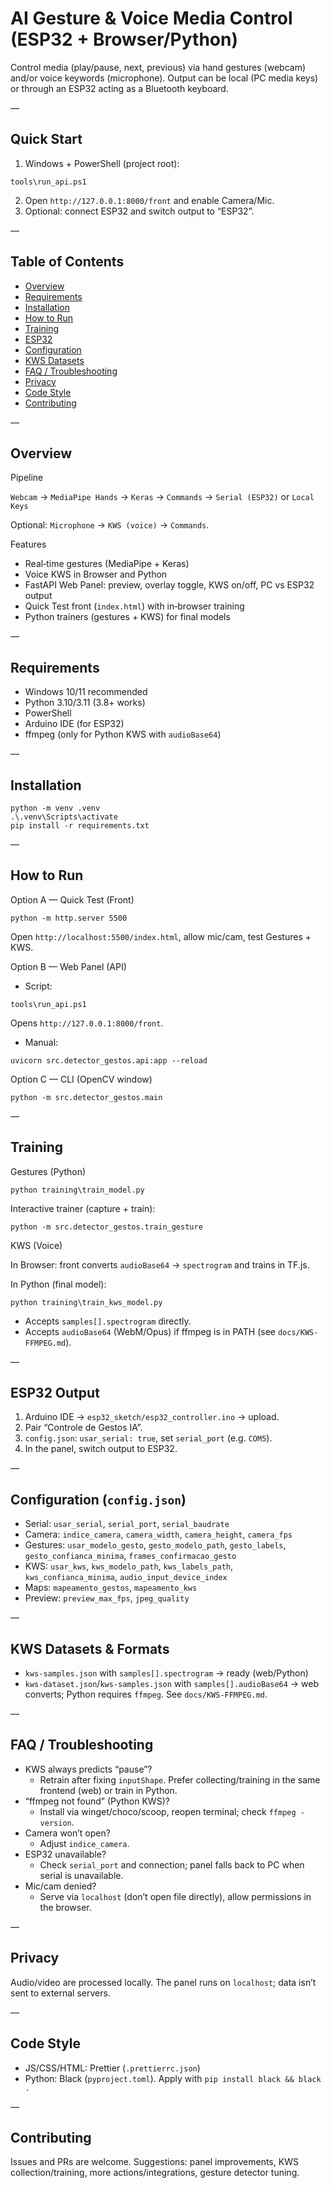 # AI Gesture & Voice Media Control (ESP32 + Browser/Python)

Control media (play/pause, next, previous) via hand gestures (webcam) and/or voice keywords (microphone). Output can be local (PC media keys) or through an ESP32 acting as a Bluetooth keyboard.

—

## Quick Start

1) Windows + PowerShell (project root):
```
tools\run_api.ps1
```
2) Open `http://127.0.0.1:8000/front` and enable Camera/Mic.
3) Optional: connect ESP32 and switch output to “ESP32”.

—

## Table of Contents

- [Overview](#overview)
- [Requirements](#requirements)
- [Installation](#installation)
- [How to Run](#how-to-run)
- [Training](#training)
- [ESP32](#esp32-output)
- [Configuration](#configuration-configjson)
- [KWS Datasets](#kws-datasets--formats)
- [FAQ / Troubleshooting](#faq--troubleshooting)
- [Privacy](#privacy)
- [Code Style](#code-style)
- [Contributing](#contributing)

—

## Overview

Pipeline

`Webcam` → `MediaPipe Hands` → `Keras` → `Commands` → `Serial (ESP32)` or `Local Keys`

Optional: `Microphone` → `KWS (voice)` → `Commands`.

Features

- Real‑time gestures (MediaPipe + Keras)
- Voice KWS in Browser and Python
- FastAPI Web Panel: preview, overlay toggle, KWS on/off, PC vs ESP32 output
- Quick Test front (`index.html`) with in‑browser training
- Python trainers (gestures + KWS) for final models

—

## Requirements

- Windows 10/11 recommended
- Python 3.10/3.11 (3.8+ works)
- PowerShell
- Arduino IDE (for ESP32)
- ffmpeg (only for Python KWS with `audioBase64`)

—

## Installation

```
python -m venv .venv
.\.venv\Scripts\activate
pip install -r requirements.txt
```

—

## How to Run

Option A — Quick Test (Front)

```
python -m http.server 5500
```
Open `http://localhost:5500/index.html`, allow mic/cam, test Gestures + KWS.

Option B — Web Panel (API)

- Script:
```
tools\run_api.ps1
```
Opens `http://127.0.0.1:8000/front`.

- Manual:
```
uvicorn src.detector_gestos.api:app --reload
```

Option C — CLI (OpenCV window)

```
python -m src.detector_gestos.main
```

—

## Training

Gestures (Python)

```
python training\train_model.py
```
Interactive trainer (capture + train):
```
python -m src.detector_gestos.train_gesture
```

KWS (Voice)

In Browser: front converts `audioBase64` → `spectrogram` and trains in TF.js.

In Python (final model):
```
python training\train_kws_model.py
```
- Accepts `samples[].spectrogram` directly.
- Accepts `audioBase64` (WebM/Opus) if ffmpeg is in PATH (see `docs/KWS-FFMPEG.md`).

—

## ESP32 Output

1) Arduino IDE → `esp32_sketch/esp32_controller.ino` → upload.
2) Pair “Controle de Gestos IA”.
3) `config.json`: `usar_serial: true`, set `serial_port` (e.g. `COM5`).
4) In the panel, switch output to ESP32.

—

## Configuration (`config.json`)

- Serial: `usar_serial`, `serial_port`, `serial_baudrate`
- Camera: `indice_camera`, `camera_width`, `camera_height`, `camera_fps`
- Gestures: `usar_modelo_gesto`, `gesto_modelo_path`, `gesto_labels`, `gesto_confianca_minima`, `frames_confirmacao_gesto`
- KWS: `usar_kws`, `kws_modelo_path`, `kws_labels_path`, `kws_confianca_minima`, `audio_input_device_index`
- Maps: `mapeamento_gestos`, `mapeamento_kws`
- Preview: `preview_max_fps`, `jpeg_quality`

—

## KWS Datasets & Formats

- `kws-samples.json` with `samples[].spectrogram` → ready (web/Python)
- `kws-dataset.json`/`kws-samples.json` with `samples[].audioBase64` → web converts; Python requires `ffmpeg`.
See `docs/KWS-FFMPEG.md`.

—

## FAQ / Troubleshooting

- KWS always predicts “pause”?
  - Retrain after fixing `inputShape`. Prefer collecting/training in the same frontend (web) or train in Python.
- “ffmpeg not found” (Python KWS)?
  - Install via winget/choco/scoop, reopen terminal; check `ffmpeg -version`.
- Camera won’t open?
  - Adjust `indice_camera`.
- ESP32 unavailable?
  - Check `serial_port` and connection; panel falls back to PC when serial is unavailable.
- Mic/cam denied?
  - Serve via `localhost` (don’t open file directly), allow permissions in the browser.

—

## Privacy

Audio/video are processed locally. The panel runs on `localhost`; data isn’t sent to external servers.

—

## Code Style

- JS/CSS/HTML: Prettier (`.prettierrc.json`)
- Python: Black (`pyproject.toml`). Apply with `pip install black && black .`

—

## Contributing

Issues and PRs are welcome. Suggestions: panel improvements, KWS collection/training, more actions/integrations, gesture detector tuning.
